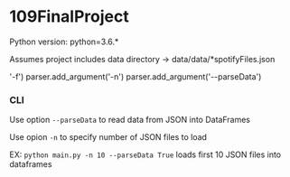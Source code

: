 # 109FinalProject

Python version: python=3.6.*

Assumes project includes data directory -> data/data/*spotifyFiles.json

'-f')
    parser.add_argument('-n')
    parser.add_argument('--parseData')

### CLI

Use option `--parseData` to read data from JSON into DataFrames

Use opion `-n` to specify number of JSON files to load

EX: `python main.py -n 10 --parseData True` loads first 10 JSON files into dataframes
